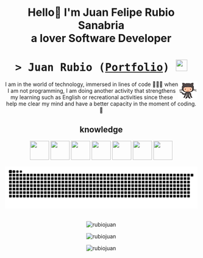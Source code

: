 <h1 align="center">Hello👋 I'm Juan Felipe Rubio Sanabria <br> a lover Software Developer </h1>

<div align="center">
<h1 align="center">
        <samp>&gt; Juan Rubio 
                <b>(<a target="_blank" href="https://rincondelfabo.vercel.app/">Portfolio</a>)</b>
        </samp><img src="https://media.giphy.com/media/mlUQW9bMGPDFCU8rMB/giphy.gif" width="30px" height="30px" />
</h1>

<img src="https://raw.githubusercontent.com/lgzarturo/lgzarturo/master/assets/87202985-820dcb80-c2b6-11ea-9f56-7ec461c497c3.gif" alt="GitHub" style="float: right;" align="right"  width="50" height="50"/>

I am in the world of technology, immersed in lines of code 👨🏻‍🚀 when I am not programming, I am doing another activity that strengthens my learning such as English or recreational activities since these help me clear my mind and have a better capacity in the moment of coding.📱

<!DOCTYPE html>
<html lang="en">
<head>
    <meta charset="UTF-8">
    <meta name="viewport" content="width=device-width, initial-scale=1.0">
</head>
<body>
    <h2 align="center">knowledge</h2>
<p align="center">
  <img src="https://cdn3.iconfinder.com/data/icons/logos-and-brands-adobe/512/267_Python-512.png" width="50" height="50">
  <img src="https://upload.wikimedia.org/wikipedia/commons/thumb/3/38/HTML5_Badge.svg/2048px-HTML5_Badge.svg.png" width="50" height="50">
  <img src="https://upload.wikimedia.org/wikipedia/commons/thumb/6/62/CSS3_logo.svg/800px-CSS3_logo.svg.png" width="50" height="50">
  <img src="https://upload.wikimedia.org/wikipedia/commons/6/6a/JavaScript-logo.png" width="50" height="50">
  <img src="https://victorroblesweb.es/wp-content/uploads/2018/04/git.png" width="50" height="50">    
  <img src="https://cdn4.iconfinder.com/data/icons/logos-and-brands/512/181_Java_logo_logos-512.png" width="50" height="50">    
<img src="https://cdn.icon-icons.com/icons2/2699/PNG/512/mysql_logo_icon_169940.png" width="50" height="50">    
</p>

</body>
</html>
<picture style="jutify">
  <source media="(prefers-color-scheme: dark)" srcset="https://raw.githubusercontent.com/CODE-G-ROOT/CODE-G-ROOT/output/github-contribution-grid-snake-dark.svg">
  <img alt="github contribution grid snake animation" src="https://raw.githubusercontent.com/CODE-G-ROOT/CODE-G-ROOT/output/github-contribution-grid-snake.svg">
</picture>  
<br><br>

<div align="center">
  <p>
    <img src="https://github-readme-stats.vercel.app/api/top-langs?username=rubiojuan&show_icons=true&locale=en&layout=compact" alt="rubiojuan" />
  </p>
  <p>
    <img src="https://github-readme-stats.vercel.app/api?username=rubiojuan&show_icons=true&locale=en" alt="rubiojuan" />
  </p>
  <p>
    <img src="https://github-readme-streak-stats.herokuapp.com/?user=rubiojuan&" alt="rubiojuan" />
  </p>
</div>

<!--
**RubioJuan/RubioJuan** is a ✨ _special_ ✨ repository because its `README.md` (this file) appears on your GitHub profile.

Here are some ideas to get you started:

- 🔭 I’m currently working on ...
- 🌱 I’m currently learning ...
- 👯 I’m looking to collaborate on ...
- 🤔 I’m looking for help with ...
- 💬 Ask me about ...
- 📫 How to reach me: ...
- 😄 Pronouns: ...
- ⚡ Fun fact: ...
-->
